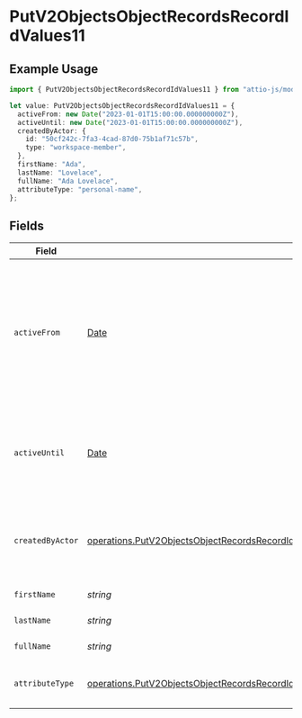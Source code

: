 # PutV2ObjectsObjectRecordsRecordIdValues11

## Example Usage

```typescript
import { PutV2ObjectsObjectRecordsRecordIdValues11 } from "attio-js/models/operations";

let value: PutV2ObjectsObjectRecordsRecordIdValues11 = {
  activeFrom: new Date("2023-01-01T15:00:00.000000000Z"),
  activeUntil: new Date("2023-01-01T15:00:00.000000000Z"),
  createdByActor: {
    id: "50cf242c-7fa3-4cad-87d0-75b1af71c57b",
    type: "workspace-member",
  },
  firstName: "Ada",
  lastName: "Lovelace",
  fullName: "Ada Lovelace",
  attributeType: "personal-name",
};
```

## Fields

| Field                                                                                                                                                                                                                                                      | Type                                                                                                                                                                                                                                                       | Required                                                                                                                                                                                                                                                   | Description                                                                                                                                                                                                                                                | Example                                                                                                                                                                                                                                                    |
| ---------------------------------------------------------------------------------------------------------------------------------------------------------------------------------------------------------------------------------------------------------- | ---------------------------------------------------------------------------------------------------------------------------------------------------------------------------------------------------------------------------------------------------------- | ---------------------------------------------------------------------------------------------------------------------------------------------------------------------------------------------------------------------------------------------------------- | ---------------------------------------------------------------------------------------------------------------------------------------------------------------------------------------------------------------------------------------------------------- | ---------------------------------------------------------------------------------------------------------------------------------------------------------------------------------------------------------------------------------------------------------- |
| `activeFrom`                                                                                                                                                                                                                                               | [Date](https://developer.mozilla.org/en-US/docs/Web/JavaScript/Reference/Global_Objects/Date)                                                                                                                                                              | :heavy_check_mark:                                                                                                                                                                                                                                         | The point in time at which this value was made "active". `active_from` can be considered roughly analogous to `created_at`.                                                                                                                                | 2023-01-01T15:00:00.000000000Z                                                                                                                                                                                                                             |
| `activeUntil`                                                                                                                                                                                                                                              | [Date](https://developer.mozilla.org/en-US/docs/Web/JavaScript/Reference/Global_Objects/Date)                                                                                                                                                              | :heavy_check_mark:                                                                                                                                                                                                                                         | The point in time at which this value was deactivated. If `null`, the value is active.                                                                                                                                                                     | 2023-01-01T15:00:00.000000000Z                                                                                                                                                                                                                             |
| `createdByActor`                                                                                                                                                                                                                                           | [operations.PutV2ObjectsObjectRecordsRecordIdValuesRecordsResponse200ApplicationJSONResponseBodyData11CreatedByActor](../../models/operations/putv2objectsobjectrecordsrecordidvaluesrecordsresponse200applicationjsonresponsebodydata11createdbyactor.md) | :heavy_check_mark:                                                                                                                                                                                                                                         | The actor that created this value.                                                                                                                                                                                                                         | {<br/>"type": "workspace-member",<br/>"id": "50cf242c-7fa3-4cad-87d0-75b1af71c57b"<br/>}                                                                                                                                                                   |
| `firstName`                                                                                                                                                                                                                                                | *string*                                                                                                                                                                                                                                                   | :heavy_check_mark:                                                                                                                                                                                                                                         | The first name.                                                                                                                                                                                                                                            | Ada                                                                                                                                                                                                                                                        |
| `lastName`                                                                                                                                                                                                                                                 | *string*                                                                                                                                                                                                                                                   | :heavy_check_mark:                                                                                                                                                                                                                                         | The last name.                                                                                                                                                                                                                                             | Lovelace                                                                                                                                                                                                                                                   |
| `fullName`                                                                                                                                                                                                                                                 | *string*                                                                                                                                                                                                                                                   | :heavy_check_mark:                                                                                                                                                                                                                                         | The full name.                                                                                                                                                                                                                                             | Ada Lovelace                                                                                                                                                                                                                                               |
| `attributeType`                                                                                                                                                                                                                                            | [operations.PutV2ObjectsObjectRecordsRecordIdValuesRecordsResponse200ApplicationJSONResponseBodyData11AttributeType](../../models/operations/putv2objectsobjectrecordsrecordidvaluesrecordsresponse200applicationjsonresponsebodydata11attributetype.md)   | :heavy_check_mark:                                                                                                                                                                                                                                         | The attribute type of the value.                                                                                                                                                                                                                           | personal-name                                                                                                                                                                                                                                              |